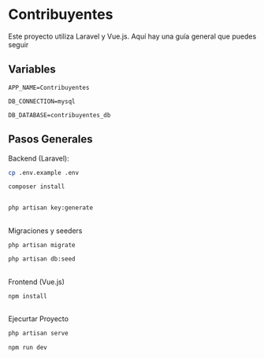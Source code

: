 # Contribuyentes

Este proyecto utiliza Laravel y Vue.js. Aquí hay una guía general que puedes
seguir

## Variables

`APP_NAME=Contribuyentes`

`DB_CONNECTION=mysql`

`DB_DATABASE=contribuyentes_db`

## Pasos Generales

Backend (Laravel):

```bash
cp .env.example .env
```

```bash
composer install
```

```bash

php artisan key:generate
```

##

Migraciones y seeders

```bash
php artisan migrate
```

```bash
php artisan db:seed

```

##

Frontend (Vue.js)

```bash
npm install
```

##

Ejecurtar Proyecto

```bash
php artisan serve
```

```bash
npm run dev
```
